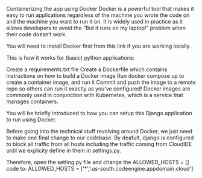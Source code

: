 Containerizing the app using Docker
Docker is a powerful tool that makes it easy to run applications regardless of the machine you wrote the code on and the machine you want to run it on. It is widely used in practice as it allows developers to avoid the “But it runs on my laptop!” problem when their code doesn’t work.

You will need to install Docker first from this link if you are working locally.

This is how it works for (basic) python applications:

Create a requirements.txt file
Create a Dockerfile which contains instructions on how to build a Docker image
Run docker compose up to create a container image, and run it
Commit and push the image to a remote repo so others can run it exactly as you’ve configured!
Docker images are commonly used in conjunction with Kubernetes, which is a service that manages containers.

You will be briefly introduced to how you can setup this Django application to run using Docker.

Before going into the technical stuff revolving around Docker, we just need to make one final change to our codebase. By deafult, django is configured to block all traffic from all hosts including the traffic coming from CloudIDE until we explicity define in them in settings.py.

Therefore, open the setting.py file and change the ALLOWED_HOSTS = [] code to:
ALLOWED_HOSTS = ['*','.us-south.codeengine.appdomain.cloud']
